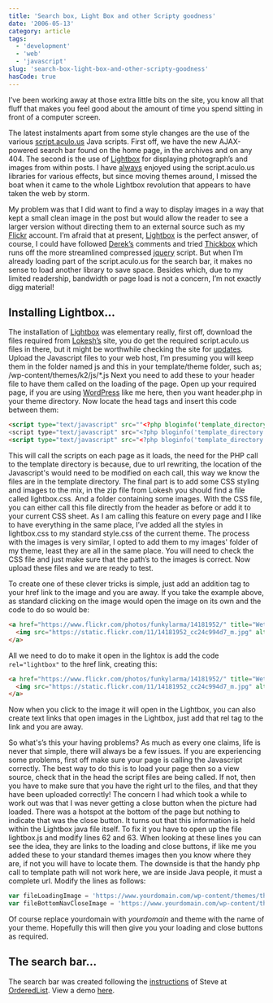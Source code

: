 ```yaml
---
title: 'Search box, Light Box and other Scripty goodness'
date: '2006-05-13'
category: article
tags:
  - 'development'
  - 'web'
  - 'javascript'
slug: 'search-box-light-box-and-other-scripty-goodness'
hasCode: true
---
```


I’ve been working away at those extra little bits on the site, you know all that fluff that makes you feel good about the amount of time you spend sitting in front of a computer screen.

The latest instalments apart from some style changes are the use of the various [script.aculo.us](https://script.aculo.us/) Java scripts. First off, we have the new AJAX-powered search bar found on the home page, in the archives and on any 404. The second is the use of [Lightbox](https://www.huddletogether.com/projects/lightbox2/) for displaying photograph’s and images from within posts.
I have [always](https://adamchamberlin.info/2005/11/ajaxy-sidebar-menu-options/) enjoyed using the script.aculo.us libraries for various effects, but since moving themes around, I missed the boat when it came to the whole Lightbox revolution that appears to have taken the web by storm.

My problem was that I did want to find a way to display images in a way that kept a small clean image in the post but would allow the reader to see a larger version without directing them to an external source such as my [Flickr](https://www.flickr.com/photos/funkylarma/) account. I’m afraid that at present, [Lightbox](https://www.huddletogether.com/projects/lightbox2/) is the perfect answer, of course, I could have followed [Derek’s](https://5thirtyone.com/archives/233) comments and tried [Thickbox](https://codylindley.com/) which runs off the more streamlined compressed [jquery](https://jquery.com/) script. But when I’m already loading part of the script.aculo.us for the search bar, it makes no sense to load another library to save space. Besides which, due to my limited readership, bandwidth or page load is not a concern, I’m not exactly digg material!

## Installing Lightbox…

 <!-- [![Wet dog][image-1]][9] -->

The installation of [Lightbox](https://www.huddletogether.com/projects/lightbox2/) was elementary really, first off, download the files required from [Lokesh’s](https://www.huddletogether.com/) site, you do get the required script.aculo.us files in there, but it might be worthwhile checking the site for [updates](https://script.aculo.us/downloads).
Upload the Javascript files to your web host, I’m presuming you will keep them in the folder named js and this in your template/theme folder, such as; /wp-content/themes/k2/js/\*.js
Next you need to add these to your header file to have them called on the loading of the page. Open up your required page, if you are using [WordPress](https://www.wordpress.org) like me here, then you want header.php in your theme directory. Now locate the head tags and insert this code between them:

```html
<script type="text/javascript" src=""<?php bloginfo('template_directory'); ?>/js/prototype.js"></script>
<script type="text/javascript" src="<?php bloginfo('template_directory'); ?>/js/scriptaculous.js?load=effects"></script>
<script type="text/javascript" src="<?php bloginfo('template_directory'); ?>/js/lightbox.js"></script>
```

This will call the scripts on each page as it loads, the need for the PHP call to the template directory is because, due to url rewriting, the location of the Javascript's would need to be modified on each call, this way we know the files are in the template directory.
The final part is to add some CSS styling and images to the mix, in the zip file from Lokesh you should find a file called lightbox.css. And a folder containing some images.
With the CSS file, you can either call this file directly from the header as before or add it to your current CSS sheet. As I am calling this feature on every page and I like to have everything in the same place, I’ve added all the styles in lightbox.css to my standard style.css of the current theme.
The process with the images is very similar, I opted to add them to my images' folder of my theme, least they are all in the same place. You will need to check the CSS file and just make sure that the path’s to the images is correct. Now upload these files and we are ready to test.

To create one of these clever tricks is simple, just add an addition tag to your href link to the image and you are away. If you take the example above, as standard clicking on the image would open the image on its own and the code to do so would be:

```html
<a href="https://www.flickr.com/photos/funkylarma/14181952/" title="Wet Dog">
  <img src="https://static.flickr.com/11/14181952_cc24c994d7_m.jpg" alt="Wet dog" />
</a>
```

All we need to do to make it open in the lightox is add the code `rel="lightbox"` to the href link, creating this:

```html
<a href="https://www.flickr.com/photos/funkylarma/14181952/" title="Wet Dog" rel="lightbox">
  <img src="https://static.flickr.com/11/14181952_cc24c994d7_m.jpg" alt="Wet dog" />
</a>
```

Now when you click to the image it will open in the Lightbox, you can also create text links that open images in the Lightbox, just add that rel tag to the link and you are away.

So what's’s this your having problems? As much as every one claims, life is never that simple, there will always be a few issues. If you are experiencing some problems, first off make sure your page is calling the Javascript correctly. The best way to do this is to load your page then so a view source, check that in the head the script files are being called. If not, then you have to make sure that you have the right url to the files, and that they have been uploaded correctly!
The concern I had which took a while to work out was that I was never getting a close button when the picture had loaded. There was a hotspot at the bottom of the page but nothing to indicate that was the close button. It turns out that this information is held within the Lightbox java file itself. To fix it you have to open up the file lightbox.js and modify lines 62 and 63.
When looking at these lines you can see the idea, they are links to the loading and close buttons, if like me you added these to your standard themes images then you know where they are, if not you will have to locate them. The downside is that the handy php call to template path will not work here, we are inside Java people, it must a complete url. Modify the lines as follows:

```js
var fileLoadingImage = 'https://www.yourdomain.com/wp-content/themes/theme/images/loading.gif';
var fileBottomNavCloseImage = 'https://www.yourdomain.com/wp-content/themes/theme/images/closelabel.gif';
```

Of course replace yourdomain with _yourdomain_ and theme with the name of your theme. Hopefully this will then give you your loading and close buttons as required.

## The search bar…

The search bar was created following the [instructions](https://orderedlist.com/) of Steve at [OrderedList](https://orderedlist.com/). View a demo [here](https://orderedlist.com/).
